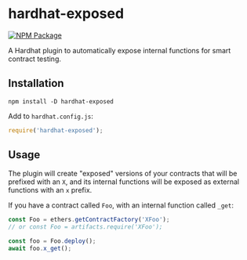 # hardhat-exposed

[![NPM Package](https://img.shields.io/npm/v/hardhat-exposed.svg)](https://www.npmjs.org/package/hardhat-exposed)

A Hardhat plugin to automatically expose internal functions for smart contract testing.

## Installation

```
npm install -D hardhat-exposed
```

Add to `hardhat.config.js`:

```javascript
require('hardhat-exposed');
```

## Usage

The plugin will create "exposed" versions of your contracts that will be prefixed with an `X`, and its internal functions will be exposed as external functions with an `x` prefix.

If you have a contract called `Foo`, with an internal function called `_get`:

```javascript
const Foo = ethers.getContractFactory('XFoo');
// or const Foo = artifacts.require('XFoo');

const foo = Foo.deploy();
await foo.x_get();
```

